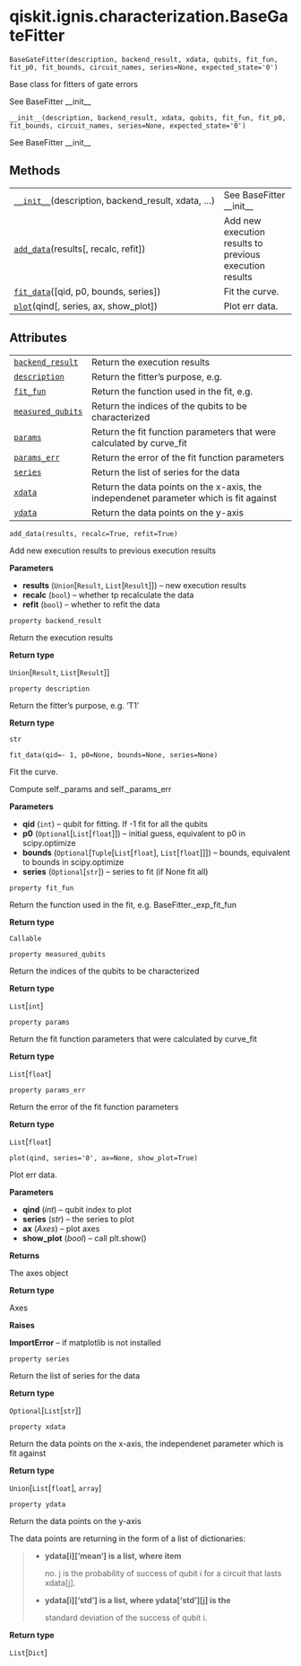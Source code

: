 # qiskit.ignis.characterization.BaseGateFitter

<span id="undefined" />

`BaseGateFitter(description, backend_result, xdata, qubits, fit_fun, fit_p0, fit_bounds, circuit_names, series=None, expected_state='0')`

Base class for fitters of gate errors

See BaseFitter \_\_init\_\_

<span id="undefined" />

`__init__(description, backend_result, xdata, qubits, fit_fun, fit_p0, fit_bounds, circuit_names, series=None, expected_state='0')`

See BaseFitter \_\_init\_\_

## Methods

|                                                                                                                                                                      |                                                         |
| -------------------------------------------------------------------------------------------------------------------------------------------------------------------- | ------------------------------------------------------- |
| [`__init__`](#qiskit.ignis.characterization.BaseGateFitter.__init__ "qiskit.ignis.characterization.BaseGateFitter.__init__")(description, backend\_result, xdata, …) | See BaseFitter \_\_init\_\_                             |
| [`add_data`](#qiskit.ignis.characterization.BaseGateFitter.add_data "qiskit.ignis.characterization.BaseGateFitter.add_data")(results\[, recalc, refit])              | Add new execution results to previous execution results |
| [`fit_data`](#qiskit.ignis.characterization.BaseGateFitter.fit_data "qiskit.ignis.characterization.BaseGateFitter.fit_data")(\[qid, p0, bounds, series])             | Fit the curve.                                          |
| [`plot`](#qiskit.ignis.characterization.BaseGateFitter.plot "qiskit.ignis.characterization.BaseGateFitter.plot")(qind\[, series, ax, show\_plot])                    | Plot err data.                                          |

## Attributes

|                                                                                                                                                   |                                                                                       |
| ------------------------------------------------------------------------------------------------------------------------------------------------- | ------------------------------------------------------------------------------------- |
| [`backend_result`](#qiskit.ignis.characterization.BaseGateFitter.backend_result "qiskit.ignis.characterization.BaseGateFitter.backend_result")    | Return the execution results                                                          |
| [`description`](#qiskit.ignis.characterization.BaseGateFitter.description "qiskit.ignis.characterization.BaseGateFitter.description")             | Return the fitter’s purpose, e.g.                                                     |
| [`fit_fun`](#qiskit.ignis.characterization.BaseGateFitter.fit_fun "qiskit.ignis.characterization.BaseGateFitter.fit_fun")                         | Return the function used in the fit, e.g.                                             |
| [`measured_qubits`](#qiskit.ignis.characterization.BaseGateFitter.measured_qubits "qiskit.ignis.characterization.BaseGateFitter.measured_qubits") | Return the indices of the qubits to be characterized                                  |
| [`params`](#qiskit.ignis.characterization.BaseGateFitter.params "qiskit.ignis.characterization.BaseGateFitter.params")                            | Return the fit function parameters that were calculated by curve\_fit                 |
| [`params_err`](#qiskit.ignis.characterization.BaseGateFitter.params_err "qiskit.ignis.characterization.BaseGateFitter.params_err")                | Return the error of the fit function parameters                                       |
| [`series`](#qiskit.ignis.characterization.BaseGateFitter.series "qiskit.ignis.characterization.BaseGateFitter.series")                            | Return the list of series for the data                                                |
| [`xdata`](#qiskit.ignis.characterization.BaseGateFitter.xdata "qiskit.ignis.characterization.BaseGateFitter.xdata")                               | Return the data points on the x-axis, the independenet parameter which is fit against |
| [`ydata`](#qiskit.ignis.characterization.BaseGateFitter.ydata "qiskit.ignis.characterization.BaseGateFitter.ydata")                               | Return the data points on the y-axis                                                  |

<span id="undefined" />

`add_data(results, recalc=True, refit=True)`

Add new execution results to previous execution results

**Parameters**

*   **results** (`Union`\[`Result`, `List`\[`Result`]]) – new execution results
*   **recalc** (`bool`) – whether tp recalculate the data
*   **refit** (`bool`) – whether to refit the data

<span id="undefined" />

`property backend_result`

Return the execution results

**Return type**

`Union`\[`Result`, `List`\[`Result`]]

<span id="undefined" />

`property description`

Return the fitter’s purpose, e.g. ‘T1’

**Return type**

`str`

<span id="undefined" />

`fit_data(qid=- 1, p0=None, bounds=None, series=None)`

Fit the curve.

Compute self.\_params and self.\_params\_err

**Parameters**

*   **qid** (`int`) – qubit for fitting. If -1 fit for all the qubits
*   **p0** (`Optional`\[`List`\[`float`]]) – initial guess, equivalent to p0 in scipy.optimize
*   **bounds** (`Optional`\[`Tuple`\[`List`\[`float`], `List`\[`float`]]]) – bounds, equivalent to bounds in scipy.optimize
*   **series** (`Optional`\[`str`]) – series to fit (if None fit all)

<span id="undefined" />

`property fit_fun`

Return the function used in the fit, e.g. BaseFitter.\_exp\_fit\_fun

**Return type**

`Callable`

<span id="undefined" />

`property measured_qubits`

Return the indices of the qubits to be characterized

**Return type**

`List`\[`int`]

<span id="undefined" />

`property params`

Return the fit function parameters that were calculated by curve\_fit

**Return type**

`List`\[`float`]

<span id="undefined" />

`property params_err`

Return the error of the fit function parameters

**Return type**

`List`\[`float`]

<span id="undefined" />

`plot(qind, series='0', ax=None, show_plot=True)`

Plot err data.

**Parameters**

*   **qind** (*int*) – qubit index to plot
*   **series** (*str*) – the series to plot
*   **ax** (*Axes*) – plot axes
*   **show\_plot** (*bool*) – call plt.show()

**Returns**

The axes object

**Return type**

Axes

**Raises**

**ImportError** – if matplotlib is not installed

<span id="undefined" />

`property series`

Return the list of series for the data

**Return type**

`Optional`\[`List`\[`str`]]

<span id="undefined" />

`property xdata`

Return the data points on the x-axis, the independenet parameter which is fit against

**Return type**

`Union`\[`List`\[`float`], `array`]

<span id="undefined" />

`property ydata`

Return the data points on the y-axis

The data points are returning in the form of a list of dictionaries:

> *   **ydata\[i]\[‘mean’] is a list, where item**
>
>     no. j is the probability of success of qubit i for a circuit that lasts xdata\[j].
>
> *   **ydata\[i]\[‘std’] is a list, where ydata\[‘std’]\[j] is the**
>
>     standard deviation of the success of qubit i.

**Return type**

`List`\[`Dict`]

